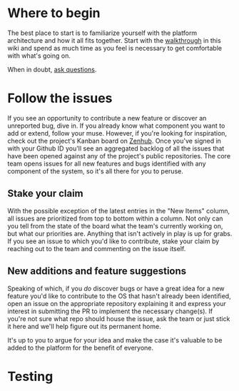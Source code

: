 # Where to begin
The best place to start is to familiarize yourself with the platform architecture and how it all fits together. Start with the [walkthrough](https://github.com/smartcitiesdata/smartcitiesdata/wiki/Architecture) in this wiki and spend as much time as you feel is necessary to get comfortable with what's going on.

When in doubt, [ask questions](https://gitter.im/smartcitiesdata/community).

# Follow the issues
If you see an opportunity to contribute a new feature or discover an unreported bug, dive in. If you already know what component you want to add or extend, follow your muse. However, if you're looking for inspiration, check out the project's Kanban board on [Zenhub](app.zenhub.com/workspaces/smartcolumbusos-5d08f55f08ccbe75911ce796). Once you've signed in with your Github ID you'll see an aggregated backlog of all the issues that have been opened against any of the project's public repositories. The core team opens issues for all new features and bugs identified with any component of the system, so it's all there for you to peruse.

## Stake your claim
With the possible exception of the latest entries in the "New Items" column, all issues are prioritized from top to bottom within a column. Not only can you tell from the state of the board what the team's currently working on, but what our priorities are. Anything that isn't actively in play is up for grabs. If you see an issue to which you'd like to contribute, stake your claim by reaching out to the team and commenting on the issue itself.

## New additions and feature suggestions
Speaking of which, if you _do_ discover bugs or have a great idea for a new feature you'd like to contribute to the OS that hasn't already been identified, open an issue on the appropriate repository explaining it and express your interest in submitting the PR to implement the necessary change(s). If you're not sure what repo should house the issue, ask the team or just stick it here and we'll help figure out its permanent home.

It's up to you to argue for your idea and make the case it's valuable to be added to the platform for the benefit of everyone.

# Testing
